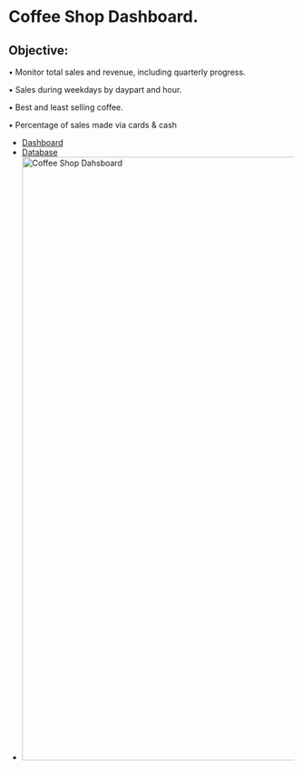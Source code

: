 # Coffee Shop Dashboard.

## Objective:
•	Monitor total sales and revenue, including quarterly progress.

•	Sales during weekdays by daypart and hour.

•	Best and least selling coffee.

•	Percentage of sales made via cards & cash

- <a href=https://github.com/Ripulkumar91/Excel/blob/main/Coffee%20sales%20dashboard.xlsx> Dashboard
- <a href=https://github.com/Ripulkumar91/Excel/blob/main/Coffe_sales_Database.xlsx>Database
- <img width="2034" height="1062" alt="Coffee Shop Dahsboard" src="https://github.com/user-attachments/assets/629fa64d-8c88-402b-8c05-479b1ce1509d" />

